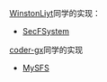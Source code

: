 [WinstonLiyt](https://github.com/WinstonLiyt)同学的实现：
- [SecFSystem](https://github.com/WinstonLiyt/SecFSystem)


[coder-gx](https://github.com/coder-gx)同学的实现
- [MySFS](https://github.com/coder-gx/MySFS)
